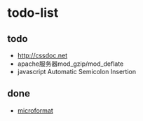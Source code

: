 # todo-list

## todo


- http://cssdoc.net
- apache服务器mod_gzip/mod_deflate
- javascript Automatic Semicolon Insertion

## done

- [microformat](https://github.com/qiu-deqing/qiu-deqing.github.io/blob/master/blog/html/microformat.md)
